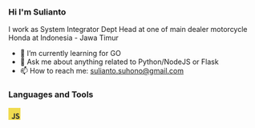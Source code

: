 ### Hi I'm Sulianto

I work as System Integrator Dept Head at one of main dealer motorcycle Honda at Indonesia - Jawa Timur

- 🌱 I’m currently learning for GO
- 💬 Ask me about anything related to Python/NodeJS or Flask
- 📫 How to reach me: sulianto.suhono@gmail.com

### Languages and Tools
<img align="left" alt="Javascript" width="24px" src="https://raw.githubusercontent.com/github/explore/80688e429a7d4ef2fca1e82350fe8e3517d3494d/topics/javascript/javascript.png" />


<!--
**sluvie/sluvie** is a ✨ _special_ ✨ repository because its `README.md` (this file) appears on your GitHub profile.

Here are some ideas to get you started:

- 🔭 I’m currently working on ...
- 🌱 I’m currently learning ...
- 👯 I’m looking to collaborate on ...
- 🤔 I’m looking for help with ...
- 💬 Ask me about ...
- 📫 How to reach me: ...
- 😄 Pronouns: ...
- ⚡ Fun fact: ...
-->
